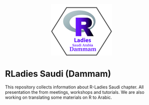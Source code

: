 
<p align="center">
  <img src="imgs/rladies_logo.jpg" class = "logo" width= "200" >
</p>

# RLadies Saudi (Dammam)

This repository collects information about R-Ladies Saudi chapter. All presentation the from meetings, workshops and tutorials. We are also working on translating some materials on R to Arabic.  
